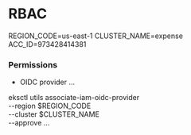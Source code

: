 # RBAC

REGION_CODE=us-east-1
CLUSTER_NAME=expense
ACC_ID=973428414381

### Permissions

* OIDC provider
...

eksctl utils associate-iam-oidc-provider \
    --region $REGION_CODE \
    --cluster $CLUSTER_NAME \
    --approve
...